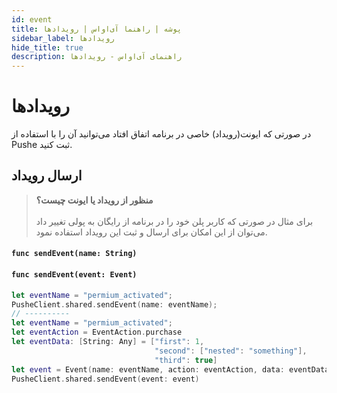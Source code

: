 ```yaml
---
id: event
title: پوشه | راهنما آی‌اواس | رویدادها
sidebar_label: رویدادها
hide_title: true
description: راهنمای آی‌اواس - رویدادها
---
```


# رویدادها

در صورتی که ایونت(رویداد) خاصی در برنامه اتفاق افتاد می‌توانید آن‌ را با استفاده از Pushe ثبت کنید.

## ارسال رویداد

> **منظور از رویداد یا ایونت چیست؟**<br /><br />
> برای مثال در صورتی که کاربر پلن خود را در برنامه از رایگان به پولی تغییر داد می‌توان از این امکان برای ارسال و ثبت این رویداد استفاده نمود.

<div dir='ltr'>

#### `func sendEvent(name: String)`
#### `func sendEvent(event: Event)`

</div>

```swift
let eventName = "permium_activated";
PusheClient.shared.sendEvent(name: eventName);
// ----------
let eventName = "permium_activated";
let eventAction = EventAction.purchase
let eventData: [String: Any] = ["first": 1,
                                "second": ["nested": "something"],
                                "third": true]
let event = Event(name: eventName, action: eventAction, data: eventData)
PusheClient.shared.sendEvent(event: event)
```